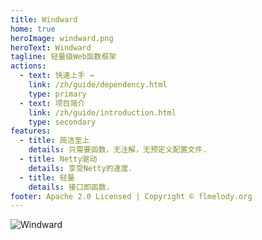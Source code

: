```yaml
---
title: Windward
home: true
heroImage: windward.png
heroText: Windward
tagline: 轻量级Web函数框架
actions:
  - text: 快速上手 →
    link: /zh/guide/dependency.html
    type: primary
  - text: 项目简介
    link: /zh/guide/introduction.html
    type: secondary
features:
  - title: 简洁至上
    details: 只需要函数，无注解，无预定义配置文件.
  - title: Netty驱动
    details: 享受Netty的速度.
  - title: 轻量
    details: 接口即函数.
footer: Apache 2.0 Licensed | Copyright © flmelody.org
---
```


![Windward](/images/windward-test.png)

